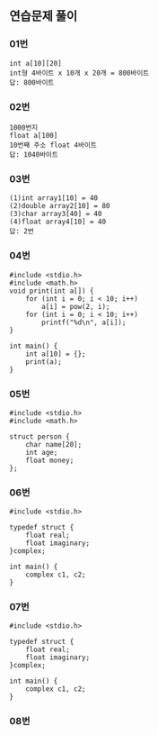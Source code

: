 ## 연습문제 풀이

### 01번
```
int a[10][20]
int형 4바이트 x 10개 x 20개 = 800바이트
답: 800바이트
```

### 02번
```
1000번지
float a[100] 
10번째 주소 float 4바이트
답: 1040바이트
```

### 03번
```
(1)int array1[10] = 40
(2)double array2[10] = 80
(3)char array3[40] = 40
(4)float array4[10] = 40
답: 2번
```

### 04번
```
#include <stdio.h>
#include <math.h>
void print(int a[]) {
	for (int i = 0; i < 10; i++)
		a[i] = pow(2, i);
	for (int i = 0; i < 10; i++)
		printf("%d\n", a[i]);
}

int main() {
	int a[10] = {};
	print(a);
}
```
### 05번
```
#include <stdio.h>
#include <math.h>

struct person {
	char name[20];
	int age;
	float money;
};
```
### 06번
```
#include <stdio.h>

typedef struct {
	float real;
	float imaginary;
}complex;

int main() {
	complex c1, c2;
}
```

### 07번
```
#include <stdio.h>

typedef struct {
	float real;
	float imaginary;
}complex;

int main() {
	complex c1, c2;
}
```

### 08번

